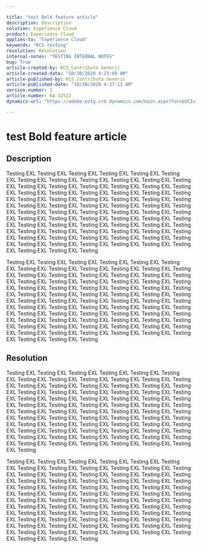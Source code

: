 ```yaml
---

title: "test Bold feature article"  
description: Description  
solution: Experience Cloud  
product: Experience Cloud  
applies-to: "Experience Cloud"  
keywords: "KCS testing"  
resolution: Resolution  
internal-notes: "TESTING INTERNAL NOTES"  
bug: True  
article-created-by: KCS_Contributo Generic  
article-created-date: "10/30/2020 4:23:09 AM"  
article-published-by: KCS_Contributo Generic  
article-published-date: "10/30/2020 4:37:13 AM"  
version-number: 1  
article-number: KA-32522  
dynamics-url: "https://adobe-estg.crm.dynamics.com/main.aspx?forceUCI=1&pagetype=entityrecord&etn=knowledgearticle&id=cc002f97-671a-eb11-a813-002248049f6d"

---
```


# test Bold feature article

## Description

Testing EXL Testing EXL Testing EXL Testing EXL Testing EXL Testing EXL Testing EXL Testing EXL Testing EXL Testing EXL Testing EXL Testing EXL Testing EXL Testing EXL Testing EXL Testing EXL Testing EXL Testing EXL Testing EXL Testing EXL Testing EXL Testing EXL Testing EXL Testing EXL Testing EXL Testing EXL Testing EXL Testing EXL Testing EXL Testing EXL Testing EXL Testing EXL Testing EXL Testing EXL Testing EXL Testing EXL Testing EXL Testing EXL Testing EXL Testing EXL Testing EXL Testing EXL Testing EXL Testing EXL Testing EXL Testing EXL Testing EXL Testing EXL Testing EXL Testing EXL Testing EXL Testing EXL Testing EXL Testing EXL Testing EXL Testing EXL Testing EXL Testing EXL Testing EXL Testing EXL Testing EXL Testing EXL Testing EXL Testing EXL Testing EXL Testing EXL Testing EXL Testing EXL Testing EXL Testing EXL Testing EXL Testing EXL Testing EXL Testing EXL Testing 

Testing EXL Testing EXL Testing EXL Testing EXL Testing EXL Testing EXL Testing EXL Testing EXL Testing EXL Testing EXL Testing EXL Testing EXL Testing EXL Testing EXL Testing EXL Testing EXL Testing EXL Testing EXL Testing EXL Testing EXL Testing EXL Testing EXL Testing EXL Testing EXL Testing EXL Testing EXL Testing EXL Testing EXL Testing EXL Testing EXL Testing EXL Testing EXL Testing EXL Testing EXL Testing EXL Testing EXL Testing EXL Testing EXL Testing EXL Testing EXL Testing EXL Testing EXL Testing EXL Testing EXL Testing EXL Testing EXL Testing EXL Testing EXL Testing EXL Testing EXL Testing EXL Testing EXL Testing EXL Testing EXL Testing EXL Testing EXL Testing EXL Testing EXL Testing EXL Testing EXL Testing EXL Testing EXL Testing EXL Testing EXL Testing EXL Testing EXL Testing EXL Testing EXL Testing EXL Testing EXL Testing EXL Testing EXL Testing EXL Testing EXL Testing 

## Resolution

Testing EXL Testing EXL Testing EXL Testing EXL Testing EXL Testing EXL Testing EXL Testing EXL Testing EXL Testing EXL Testing EXL Testing EXL Testing EXL Testing EXL Testing EXL Testing EXL Testing EXL Testing EXL Testing EXL Testing EXL Testing EXL Testing EXL Testing EXL Testing EXL Testing EXL Testing EXL Testing EXL Testing EXL Testing EXL Testing EXL Testing EXL Testing EXL Testing EXL Testing EXL Testing EXL Testing EXL Testing EXL Testing EXL Testing EXL Testing EXL Testing EXL Testing EXL Testing EXL Testing EXL Testing EXL Testing EXL Testing EXL Testing EXL Testing EXL Testing EXL Testing EXL Testing EXL Testing EXL Testing EXL Testing EXL Testing EXL Testing EXL Testing EXL Testing EXL Testing EXL Testing EXL Testing EXL Testing EXL Testing EXL Testing EXL Testing EXL Testing EXL Testing EXL Testing EXL Testing EXL Testing EXL Testing EXL Testing 

Testing EXL Testing EXL Testing EXL Testing EXL Testing EXL Testing EXL Testing EXL Testing EXL Testing EXL Testing EXL Testing EXL Testing EXL Testing EXL Testing EXL Testing EXL Testing EXL Testing EXL Testing EXL Testing EXL Testing EXL Testing EXL Testing EXL Testing EXL Testing EXL Testing EXL Testing EXL Testing EXL Testing EXL Testing EXL Testing EXL Testing EXL Testing EXL Testing EXL Testing EXL Testing EXL Testing EXL Testing EXL Testing EXL Testing EXL Testing EXL Testing EXL Testing EXL Testing EXL Testing EXL Testing EXL Testing EXL Testing EXL Testing EXL Testing EXL Testing EXL Testing EXL Testing EXL Testing EXL Testing EXL Testing EXL Testing EXL Testing EXL Testing EXL Testing EXL Testing EXL Testing EXL Testing EXL Testing EXL Testing EXL Testing EXL Testing EXL Testing EXL Testing EXL Testing EXL Testing EXL Testing EXL Testing EXL Testing EXL Testing EXL Testing 
